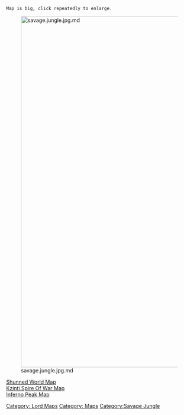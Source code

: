 `Map is big, click repeatedly to enlarge.`

<figure>
<img src="savage.jungle.jpg.md" title="savage.jungle.jpg.md" width="950"
alt="savage.jungle.jpg.md" />
<figcaption aria-hidden="true">savage.jungle.jpg.md</figcaption>
</figure>

[Shunned World Map](Shunned_World_Map "wikilink")  
[Kzinti Spire Of War Map](Kzinti_Spire_Of_War_Map "wikilink")  
[Inferno Peak Map](Inferno_Peak_Map "wikilink")  

[Category: Lord Maps](Category:_Lord_Maps "wikilink") [Category:
Maps](Category:_Maps "wikilink") [Category:Savage
Jungle](Category:Savage_Jungle "wikilink")
